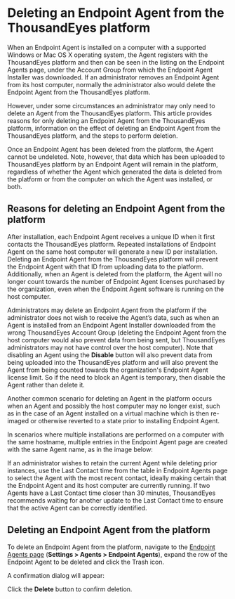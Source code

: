 # Deleting an Endpoint Agent from the ThousandEyes platform

When an Endpoint Agent is installed on a computer with a supported Windows or Mac OS X operating system, the Agent registers with the ThousandEyes platform and then can be seen in the listing on the Endpoint Agents page, under the Account Group from which the Endpoint Agent Installer was downloaded. If an administrator removes an Endpoint Agent from its host computer, normally the administrator also would delete the Endpoint Agent from the ThousandEyes platform.

However, under some circumstances an administrator may only need to delete an Agent from the ThousandEyes platform. This article provides reasons for only deleting an Endpoint Agent from the ThousandEyes platform, information on the effect of deleting an Endpoint Agent from the ThousandEyes platform, and the steps to perform deletion.

Once an Endpoint Agent has been deleted from the platform, the Agent cannot be undeleted. Note, however, that data which has been uploaded to ThousandEyes platform by an Endpoint Agent will remain in the platform, regardless of whether the Agent which generated the data is deleted from the platform or from the computer on which the Agent was installed, or both.

## Reasons for deleting an Endpoint Agent from the platform

After installation, each Endpoint Agent receives a unique ID when it first contacts the ThousandEyes platform. Repeated installations of Endpoint Agent on the same host computer will generate a new ID per installation. Deleting an Endpoint Agent from the ThousandEyes platform will prevent the Endpoint Agent with that ID from uploading data to the platform. Additionally, when an Agent is deleted from the platform, the Agent will no longer count towards the number of Endpoint Agent licenses purchased by the organization, even when the Endpoint Agent software is running on the host computer.

Administrators may delete an Endpoint Agent from the platform if the administrator does not wish to receive the Agent’s data, such as when an Agent is installed from an Endpoint Agent Installer downloaded from the wrong ThousandEyes Account Group \(deleting the Endpoint Agent from the host computer would also prevent data from being sent, but ThousandEyes administrators may not have control over the host computer\). Note that disabling an Agent using the **Disable** button will also prevent data from being uploaded into the ThousandEyes platform and will also prevent the Agent from being counted towards the organization's Endpoint Agent license limit. So if the need to block an Agent is temporary, then disable the Agent rather than delete it.

Another common scenario for deleting an Agent in the platform occurs when an Agent and possibly the host computer may no longer exist, such as in the case of an Agent installed on a virtual machine which is then re-imaged or otherwise reverted to a state prior to installing Endpoint Agent.

In scenarios where multiple installations are performed on a computer with the same hostname, multiple entries in the Endpoint Agent page are created with the same Agent name, as in the image below:

If an administrator wishes to retain the current Agent while deleting prior instances, use the Last Contact time from the table in Endpoint Agents page to select the Agent with the most recent contact, ideally making certain that the Endpoint Agent and its host computer are currently running.  If two Agents have a Last Contact time closer than 30 minutes, ThousandEyes recommends waiting for another update to the Last Contact time to ensure that the active Agent can be correctly identified.

## Deleting an Endpoint Agent from the platform

To delete an Endpoint Agent from the platform, navigate to the [Endpoint Agents page](https://app.thousandeyes.com/settings/agents/endpoint/?section=agents) \(**Settings &gt; Agents &gt; Endpoint Agents**\), expand the row of the Endpoint Agent to be deleted and click the Trash icon.

A confirmation dialog will appear:

Click the **Delete** button to confirm deletion.

